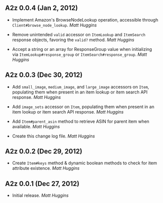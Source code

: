 ## A2z 0.0.4 (Jan 2, 2012)

* Implement Amazon's BrowseNodeLookup operation, accessible through
  `Client#browse_node_lookup`. *Matt Huggins*

* Remove unintended `valid` accessor on `ItemLookup` and `ItemSearch` response
  objects, favoring the `valid?` method. *Matt Huggins*

* Accept a string or an array for ResponseGroup value when initializing via
  `ItemLookup#response_group` or `ItemSearch#response_group`. *Matt Huggins*

## A2z 0.0.3 (Dec 30, 2012)

* Add `small_image`, `medium_image`, and `large_image` accessors on `Item`,
  populating them when present in an item lookup or item search API response.
  *Matt Huggins*

* Add `image_sets` accessor on `Item`, populating them when present in an item
  lookup or item search API response. *Matt Huggins*

* Add `Item#parent_asin` method to retrieve ASIN for parent item when
  available. *Matt Huggins*

* Create this change log file. *Matt Huggins*

## A2z 0.0.2 (Dec 29, 2012)

* Create `Item#keys` method & dynamic boolean methods to check for item
  attribute existence. *Matt Huggins*

## A2z 0.0.1 (Dec 27, 2012)

* Initial release. *Matt Huggins*
